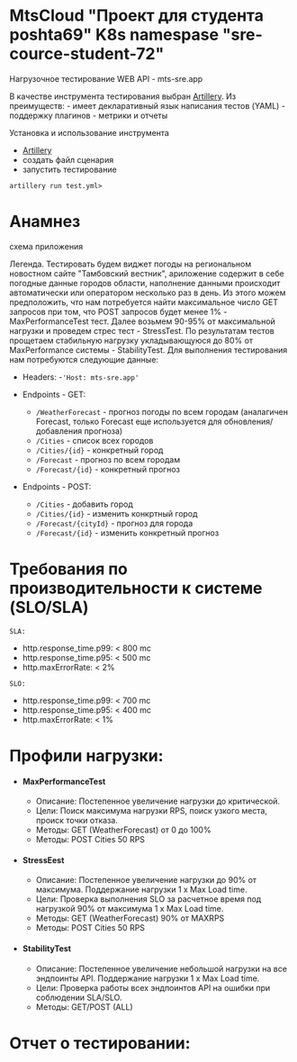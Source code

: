 # MtsCloud "Проект для студента poshta69" K8s namespase "sre-cource-student-72"

Нагрузочное тестирование WEB API - mts-sre.app

В качестве инструмента тестирования выбран [Artillery](https://www.artillery.io/docs).
Из преимуществ: 
    - имеет декларативный язык написания тестов (YAML)
    - поддержку плагинов
    - метрики и отчеты

Установка и использование инструмента

   - [Artillery](https://www.artillery.io/docs/get-started/get-artillery)
   - создать файл сценария
   - запустить тестирование
  ```
  artillery run test.yml>
  ```

# Анамнез

схема приложения

Легенда.
Тестировать будем виджет погоды на региональном новостном сайте "Тамбовский вестник", ариложение содержит в себе погодные данные городов области, наполнение данными происходит автоматически или оператором несколько раз в день. Из этого можем предположить, что нам потребуется найти максимальное число GET запросов при том, что  POST запросов будет менее 1% - MaxPerformanceTest тест. Далее возьмем 90-95% от максимальной нагрузки и проведем стрес тест - StressTest. По результатам тестов прощетаем стабильную нагрузку укладывающуюся до 80% от MaxPerformance системы - StabilityTest.
Для выполнения тестирования нам потребуются следующие данные:
- Headers:
    -`'Host: mts-sre.app'`

- Endpoints - GET:
   - `/WeatherForecast` - прогноз погоды по всем городам (аналагичен Forecast, только Forecast еще используется для обновления/добавления прогноза)
   - `/Cities` - список всех городов
   - `/Cities/{id}` - конкретный город
   - `/Forecast` - прогноз по всем городам
   - `/Forecast/{id}` - конкретный прогноз

- Endpoints - POST:
   - `/Cities` - добавить город
   - `/Cities/{id}` - изменить конкртный город
   - `/Forecast/{cityId}` - прогноз для города
   - `/Forecast/{id}` - изменить конкретный прогноз

# Требования по производительности к системе (SLO/SLA)
`SLA:`
- http.response_time.p99: < 800 mc
- http.response_time.p95: < 500 mc
- http.maxErrorRate: < 2%

`SLO:`
- http.response_time.p99: < 700 mc
- http.response_time.p95: < 400 mc
- http.maxErrorRate: < 1%

# Профили нагрузки:

- #### MaxPerformanceTest
  * Описание: Постепенное увеличение нагрузки до критической.
  * Цели: Поиск максимума нагрузки RPS, поиск узкого места, происк точки отказа.
  * Методы: GET (WeatherForecast) от 0 до 100%
  * Методы: POST Cities 50 RPS

- #### StressЕest
  * Описание: Постепенное увеличение нагрузки до 90% от максимума. Поддержание нагрузки 1 x Max Load time.
  * Цели: Проверка выполнения SLO за расчетное время под нагрузкой 90% от максимума 1 x Max Load time.
  * Методы: GET (WeatherForecast) 90% от MAXRPS
  * Методы: POST Cities 50 RPS

- #### StabilityTest
  * Описание: Постепенное увеличение небольшой нагрузки на все эндпоинты API. Поддержание нагрузки 1 x Max Load time.
  * Цели: Проверка работы всех эндпоинтов API на ошибки при соблюдении SLA/SLO. 
  * Методы: GET/POST (ALL)

# Отчет о тестировании:
